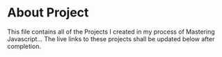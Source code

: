 # About Project

This file contains all of the Projects I created in my process of Mastering Javascript...
The live links to these projects shall be updated below after completion.  
